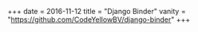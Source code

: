 +++
date = 2016-11-12
title = "Django Binder"
vanity = "https://github.com/CodeYellowBV/django-binder"
+++
